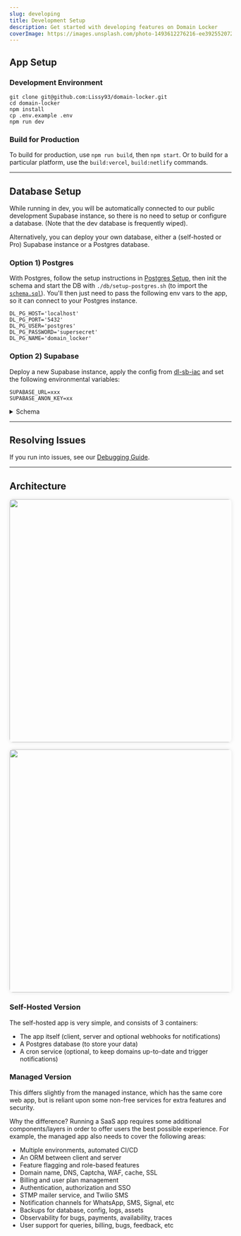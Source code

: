 ```yaml
---
slug: developing
title: Development Setup
description: Get started with developing features on Domain Locker
coverImage: https://images.unsplash.com/photo-1493612276216-ee3925520721?ixlib=rb-4.0.3&ixid=MnwxMjA3fDB8MHxwaG90by1wYWdlfHx8fGVufDB8fHx8&auto=format&fit=crop&w=464&q=80
---
```


## App Setup

### Development Environment

```
git clone git@github.com:Lissy93/domain-locker.git
cd domain-locker
npm install
cp .env.example .env
npm run dev
```

### Build for Production

To build for production, use `npm run build`, then `npm start`.
Or to build for a particular platform, use the `build:vercel`, `build:netlify` commands.

---

## Database Setup

While running in dev, you will be automatically connected to our public development Supabase instance,
so there is no need to setup or configure a database. (Note that the dev database is frequently wiped).

Alternatively, you can deploy your own database, either a (self-hosted or Pro) Supabase instance or a Postgres database.

### Option 1) Postgres

With Postgres, follow the setup instructions in [Postgres Setup](/about/developing/postgres-setup),
then init the schema and start the DB with `./db/setup-postgres.sh`
(to import the [`schema.sql`](https://github.com/Lissy93/domain-locker/blob/main/db/schema.sql)).
You'll then just need to pass the following env vars to the app, so it can connect to your Postgres instance.

```
DL_PG_HOST='localhost'
DL_PG_PORT='5432'
DL_PG_USER='postgres'
DL_PG_PASSWORD='supersecret'
DL_PG_NAME='domain_locker'
```

### Option 2) Supabase

Deploy a new Supabase instance, apply the config from [dl-sb-iac](https://github.com/Lissy93/dl-sb-iac) and set the following environmental variables:

```
SUPABASE_URL=xxx
SUPABASE_ANON_KEY=xx
```

<details>
<summary>Schema</summary>

The schema can be downloaded from [here](https://github.com/Lissy93/domain-locker/blob/main/db/schema.sql).

Below is a high-level class-diagram.

![Schema](https://gist.github.com/user-attachments/assets/4ddf35df-dad6-4820-b667-6417ef406277)

</details>


---

## Resolving Issues

If you run into issues, see our [Debugging Guide](/about/developing/debugging).

---

## Architecture

<div class="screenshots-wrap">
<img src="/articles/domain-locker-arch-self-hosted.png" >
<img src="/articles/domain-locker-arch-managed.png" >
</div>

### Self-Hosted Version

The self-hosted app is very simple, and consists of 3 containers:
- The app itself (client, server and optional webhooks for notifications)
- A Postgres database (to store your data)
- A cron service (optional, to keep domains up-to-date and trigger notifications)

### Managed Version

This differs slightly from the managed instance, which has the same core web app, but is reliant upon some non-free services for extra features and security.

Why the difference? Running a SaaS app requires some additional components/layers in order to offer users the best possible experience. For example, the managed app also needs to cover the following areas:
- Multiple environments, automated CI/CD
- An ORM between client and server
- Feature flagging and role-based features
- Domain name, DNS, Captcha, WAF, cache, SSL
- Billing and user plan management
- Authentication, authorization and SSO
- STMP mailer service, and Twilio SMS
- Notification channels for WhatsApp, SMS, Signal, etc
- Backups for database, config, logs, assets
- Observability for bugs, payments, availability, traces
- User support for queries, billing, bugs, feedback, etc

<!-- ![architecture](https://gist.github.com/user-attachments/assets/00b8b790-ab9d-49f8-ae88-a5dca4120e73) -->


<style>
  .screenshots-wrap {
  display: flex;
  gap: 1rem;
  justify-content: center;
  flex-wrap: wrap;
  img {
    height: 550px;
    width: auto;
    max-width: 100%;
    object-fit: contain;
    margin: 0;
    border-radius: 8px;
    box-shadow: 0 0 10px rgba(0,0,0,0.1);
  }
  @media (max-width: 600px) {
  flex-direction: column;
  align-items: center;
    img {
      height: auto;
      width: 100%;
      max-height: 550px;
    }
}
}
</style>
